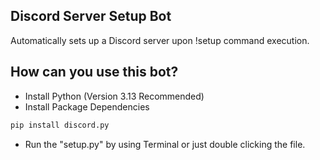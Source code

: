 ## Discord Server Setup Bot

Automatically sets up a Discord server upon !setup command execution.

## How can you use this bot?

+ Install Python (Version 3.13 Recommended)
+ Install Package Dependencies
``` sh
pip install discord.py
```
+ Run the "setup.py" by using Terminal or just double clicking the file.
